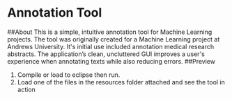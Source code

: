 # Annotation Tool
##About
This is a simple, intuitive annotation tool for Machine Learning projects. The tool was originally created for a Machine Learning project at Andrews University.
It's initial use included annotation medical research abstracts.
The application’s clean, uncluttered GUI improves a user's experience when annotating texts while also reducing errors. 
##Preview
1. Compile or load to eclipse then run. 
2. Load one of the files in the resources folder attached and see the tool in action

